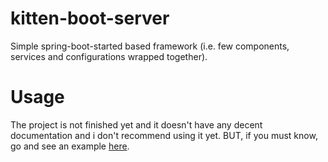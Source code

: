# kitten-boot-server

Simple spring-boot-started based framework (i.e. few components, services and configurations wrapped together).

# Usage
The project is not finished yet and it doesn't have any decent documentation and i don't recommend using it yet.
BUT, if you must know, go and see an example [here](https://github.com/kamilbeben/kitten-boot-example).
